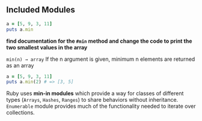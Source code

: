 ## Included Modules

```ruby
a = [5, 9, 3, 11]
puts a.min
```

**find documentation for the `#min` method and change the code to print the two smallest values in the array**

`min(n) → array`
If the n argument is given, minimum n elements are returned as an array

```ruby
a = [5, 9, 3, 11]
puts a.min(2) # => [3, 5]
```

Ruby uses **min-in modules** which provide a way for classes of different types (`Arrays`, `Hashes`, `Ranges`) to share behaviors without inheritance. `Enumerable` module provides much of the functionality needed to iterate over collections.
